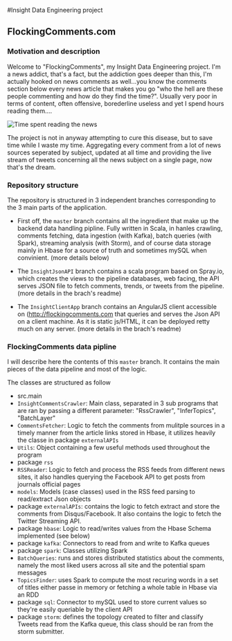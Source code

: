 #Insight Data Engineering project

## FlockingComments.com

### Motivation and description
Welcome to "FlockingComments", my Insight Data Engineering project. I'm a news addict, that's a fact, but the addiction goes deeper than this, I'm actually hooked on news comments as well...you know the comments section below every news article that makes you go "who the hell are these people commenting and how do they find the time?". Usually very poor in terms of content, often offensive, borederline useless and yet I spend hours reading them....

![Time spent reading the news](http://flockingcomments.com/img/graph.png)

The project is not in anyway attempting to cure this disease, but to save time while I waste my time. Aggregating every comment from a lot of news sources seperated by subject, updated at all time and providing the live stream of tweets concerning all the news subject on a single page, now that's the dream.

### Repository structure
The repository is structured in 3 independent branches corresponding to the 3 main parts of the application.
 - First off, the `master` branch contains all the ingredient that make up the backend data handling pipline. Fully written in Scala, in hanles crawling, comments fetching, data ingestion (with Kafka), batch queries (with Spark), streaming analysis (with Storm), and of course data storage mainly in Hbase for a source of truth and sometimes mySQL when convinient. (more details below)

 - The `InsightJsonAPI` branch contains a scala program based on Spray.io, which creates the views to the pipeline databases, web facing, the API serves JSON file to fetch comments, trends, or tweets from the pipeline. (more details in the brach's readme)

 - The `InsightClientApp` branch contains an AngularJS client accessible on (http://flockingcomments.com that queries and serves the Json API on a client machine. As it is static js/HTML, it can be deployed retty much on any server. (more details in the brach's readme)


### FlockingComments data pipline
I will describe here the contents of this `master` branch. It contains the main pieces of the data pipeline and most of the logic.

The classes are structured as follow

- src.main
 - `InsightCommentsCrawler`: Main class, separated in 3 sub programs that are ran by passing a different parameter: "RssCrawler", "InferTopics", "BatchLayer"
 - `CommentsFetcher`: Logic to fetch the comments from mulitple sources in a timely manner from the article links stored in Hbase, it utilizes heavily the classe in package `externalAPIs`
 - `Utils`: Object containing a few useful methods used throughout the program
 - package `rss`
  - `RSSReader`: Logic to fetch and process the RSS feeds from different news sites, it also handles querying the Facebook API to get posts from journals official pages
  - `models`: Models (case classes) used in the RSS feed parsing to read/extract Json objects
 - package `externalAPIs`: contains the logic to fetch extract and store the comments from Disqus/Facebook. It also contains the logic to fetch the Twitter Streaming API.
 - package `hbase`: Logic to read/writes values from the Hbase Schema implemented (see below)
 - package `kafka`: Connectors to read from and write to Kafka queues
 - package `spark`: Classes utilizing Spark
  - `BatchQueries`: runs and stores distributed statistics about the comments, namely the most liked users across all site and the potential spam messages
  - `TopicsFinder`: uses Spark to compute the most recuring words in a set of titles either passe in memory or fetching a whole table in Hbase via an RDD
 - package `sql`: Connector to mySQL used to store current values so they're easily queriable by the client API
 - package `storm`: defines the topology created to filter and classify Tweets read from the Kafka queue, this class should be ran from the storm submitter.



